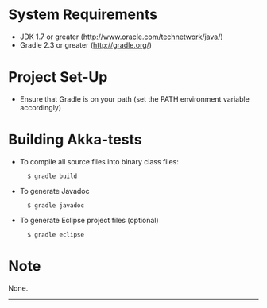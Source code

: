 System Requirements
===================

* JDK 1.7 or greater (http://www.oracle.com/technetwork/java/)
* Gradle 2.3 or greater (http://gradle.org/)

Project Set-Up
==============

* Ensure that Gradle is on your path (set the PATH environment variable accordingly)


Building Akka-tests
===================

* To compile all source files into binary class files:

		$ gradle build

* To generate Javadoc

		$ gradle javadoc

* To generate Eclipse project files (optional)

		$ gradle eclipse


Note
====

None.


---
